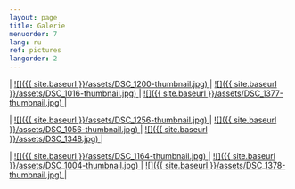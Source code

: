 ```yaml
---
layout: page
title: Galerie
menuorder: 7
lang: ru
ref: pictures
langorder: 2
---
```


| <a href="/assets/DSC_1200.jpg"> ![]({{ site.baseurl }}/assets/DSC_1200-thumbnail.jpg) </a> | <a href="/assets/DSC_1016.jpg"> ![]({{ site.baseurl }}/assets/DSC_1016-thumbnail.jpg) </a> | <a href="/assets/DSC_1377.jpg">  ![]({{ site.baseurl }}/assets/DSC_1377-thumbnail.jpg) </a> |

| <a href="/assets/DSC_1256.jpg"> ![]({{ site.baseurl }}/assets/DSC_1256-thumbnail.jpg) </a> | <a href="/assets/DSC_1056.jpg"> ![]({{ site.baseurl }}/assets/DSC_1056-thumbnail.jpg) </a> | <a href="/assets/DSC_1348.jpg">![]({{ site.baseurl }}/assets/DSC_1348.jpg) </a> |

| <a href="/assets/DSC_1164.jpg">  ![]({{ site.baseurl }}/assets/DSC_1164-thumbnail.jpg) </a> | <a href="/assets/DSC_1004.jpg"> ![]({{ site.baseurl }}/assets/DSC_1004-thumbnail.jpg) </a> | <a href="/assets/DSC_1378.jpg"> ![]({{ site.baseurl }}/assets/DSC_1378-thumbnail.jpg) </a> |
